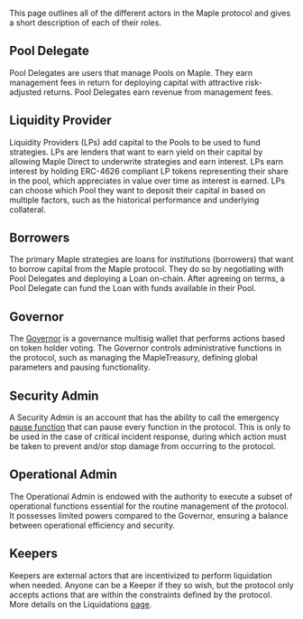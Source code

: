 This page outlines all of the different actors in the Maple protocol and gives a short description of each of their roles.

## Pool Delegate

Pool Delegates are users that manage Pools on Maple. They earn management fees in return for deploying capital with attractive risk-adjusted returns. Pool Delegates earn revenue from management fees.

## Liquidity Provider

Liquidity Providers (LPs) add capital to the Pools to be used to fund strategies. LPs are lenders that want to earn yield on their capital by allowing Maple Direct to underwrite strategies and earn interest. LPs earn interest by holding ERC-4626 compliant LP tokens representing their share in the pool, which appreciates in value over time as interest is earned. LPs can choose which Pool they want to deposit their capital in based on multiple factors, such as the historical performance and underlying collateral.&#x20;

## Borrowers

The primary Maple strategies are loans for institutions (borrowers) that want to borrow capital from the Maple protocol. They do so by negotiating with Pool Delegates and deploying a Loan on-chain. After agreeing on terms, a Pool Delegate can fund the Loan with funds available in their Pool.


## Governor

The [Governor](../admin-functions/governor-admin-actions.md) is a governance multisig wallet that performs actions based on token holder voting. The Governor controls administrative functions in the protocol, such as managing the MapleTreasury, defining global parameters and pausing functionality.

## Security Admin

A Security Admin is an account that has the ability to call the emergency [pause function](../security/emergency-protocol-pause-function.md) that can pause every function in the protocol. This is only to be used in the case of critical incident response, during which action must be taken to prevent and/or stop damage from occurring to the protocol.

## Operational Admin

The Operational Admin is endowed with the authority to execute a subset of operational functions essential for the routine management of the protocol. It possesses limited powers compared to the Governor, ensuring a balance between operational efficiency and security.

## Keepers

Keepers are external actors that are incentivized to perform liquidation when needed. Anyone can be a Keeper if they so wish, but the protocol only accepts actions that are within the constraints defined by the protocol. More details on the Liquidations [page](../loans/defaults.md).
